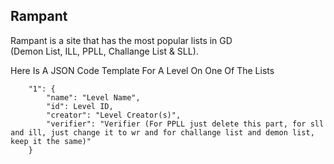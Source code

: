 ## Rampant

Rampant is a site that has the most popular lists in GD <br> (Demon List, ILL, PPLL, Challange List & SLL).

Here Is A JSON Code Template For A Level On One Of The Lists
```
    "1": {
        "name": "Level Name",
        "id": Level ID,
        "creator": "Level Creator(s)",
        "verifier": "Verifier (For PPLL just delete this part, for sll and ill, just change it to wr and for challange list and demon list, keep it the same)"
    }
```
<br>